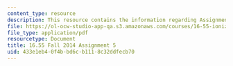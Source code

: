 ```yaml
---
content_type: resource
description: This resource contains the information regarding Assignment 5.
file: https://ol-ocw-studio-app-qa.s3.amazonaws.com/courses/16-55-ionized-gases-fall-2014/433e1eb40f4bbd6cb1118c32ddfecb70_MIT16_55F14_Assignment5.pdf
file_type: application/pdf
resourcetype: Document
title: 16.55 Fall 2014 Assignment 5
uid: 433e1eb4-0f4b-bd6c-b111-8c32ddfecb70
---
```

